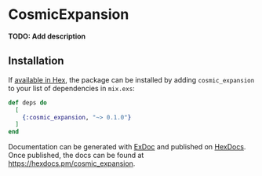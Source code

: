 # CosmicExpansion

**TODO: Add description**

## Installation

If [available in Hex](https://hex.pm/docs/publish), the package can be installed
by adding `cosmic_expansion` to your list of dependencies in `mix.exs`:

```elixir
def deps do
  [
    {:cosmic_expansion, "~> 0.1.0"}
  ]
end
```

Documentation can be generated with [ExDoc](https://github.com/elixir-lang/ex_doc)
and published on [HexDocs](https://hexdocs.pm). Once published, the docs can
be found at <https://hexdocs.pm/cosmic_expansion>.

